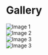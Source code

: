 # Gallery

<div class="gallery">
  <div class="gallery-item">
    <img src="/images/image_1.JPG" alt="Image 1">
  </div>
  <div class="gallery-item">
    <img src="/images/image_2.JPG" alt="Image 2">
  </div>
  <div class="gallery-item">
    <img src="/images/image_3.JPG" alt="Image 3">
  </div>
  <div class="gallery-item">
    <img src="/images/image_4.JPG" alt="Image 3">
  </div>
  <!-- Add more images as needed -->
</div>